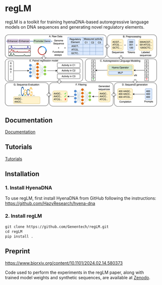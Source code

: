 
# regLM
regLM is a toolkit for training hyenaDNA-based autoregressive language models on DNA sequences and generating novel regulatory elements.

![regLM schematic](fig1.png)

## Documentation

[Documentation](https://genentech.github.io/regLM)

## Tutorials

[Tutorials](tutorials)

## Installation

### 1. Install HyenaDNA
To use regLM, first install HyenaDNA from GitHub following the instructions: https://github.com/HazyResearch/hyena-dna

### 2. Install regLM
```
git clone https://github.com/Genentech/regLM.git
cd regLM
pip install .
```

## Preprint

https://www.biorxiv.org/content/10.1101/2024.02.14.580373

Code used to perform the experiments in the regLM paper, along with trained model weights and synthetic sequences, are available at [Zenodo](https://doi.org/10.5281/zenodo.10669334).
